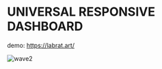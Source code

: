 # UNIVERSAL RESPONSIVE DASHBOARD

demo: https://labrat.art/

![wave2](https://user-images.githubusercontent.com/26150152/135744439-303e267c-2dc7-45ff-99e9-bbcbb8c1ea2b.png)
